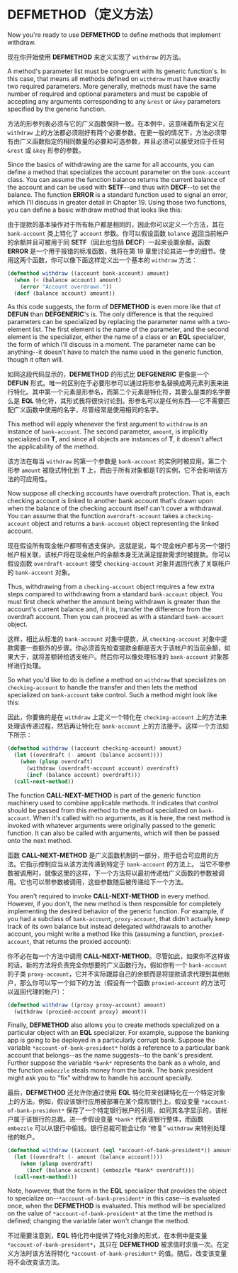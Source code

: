 # DEFMETHOD（定义方法）

Now you're ready to use **DEFMETHOD** to define methods that implement
withdraw.

现在你开始使用 **DEFMETHOD** 来定义实现了 `withdraw` 的方法。

A method's parameter list must be congruent with its generic
function's. In this case, that means all methods defined on `withdraw`
must have exactly two required parameters. More generally, methods
must have the same number of required and optional parameters and must
be capable of accepting any arguments corresponding to any `&rest` or
`&key` parameters specified by the generic function.

方法的形参列表必须与它的广义函数保持一致。在本例中，这意味着所有定义在 `withdraw`
上的方法都必须刚好有两个必要参数。在更一般的情况下，方法必须带有由广义函数指定的相同数量的必要和可选参数，并且必须可以接受对应于任何
`&rest` 或 `&key` 形参的参数。

Since the basics of withdrawing are the same for all accounts, you can
define a method that specializes the account parameter on the
`bank-account` class. You can assume the function balance returns the
current balance of the account and can be used with **SETF**--and thus
with **DECF**--to set the balance. The function **ERROR** is a standard
function used to signal an error, which I'll discuss in greater detail
in Chapter 19. Using those two functions, you can define a basic
withdraw method that looks like this:

由于提款的基本操作对于所有帐户都是相同的，因此你可以定义一个方法，其在
`bank-account` 类上特化了 `account` 参数。你可以假设函数
`balance` 返回当前帐户的余额并且可被用于同 **SETF**（因此也包括
**DECF**）一起来设置余额。函数 **ERROR**
是一个用于报错的标准函数，我将在第 19
章里讨论其进一步的细节。使用这两个函数，你可以像下面这样定义出一个基本的
`withdraw` 方法：

```lisp
(defmethod withdraw ((account bank-account) amount)
  (when (< (balance account) amount)
    (error "Account overdrawn."))
  (decf (balance account) amount))
```

As this code suggests, the form of **DEFMETHOD** is even more like that of
**DEFUN** than **DEFGENERIC**'s is. The only difference is that the required
parameters can be specialized by replacing the parameter name with a
two-element list. The first element is the name of the parameter, and
the second element is the specializer, either the name of a class or
an **EQL** specializer, the form of which I'll discuss in a moment. The
parameter name can be anything--it doesn't have to match the name used
in the generic function, though it often will.

如同这段代码显示的，**DEFMETHOD** 的形式比 **DEFGENERIC**
更像是一个 **DEFUN**
形式。唯一的区别在于必要形参可以通过将形参名替换成两元素列表来进行特化。其中第一个元素是形参名，而第二个元素是特化符，其要么是类的名字要么是
**EQL**
特化符，其形式我将很快讨论到。形参名可以是任何东西──它不需要匹配广义函数中使用的名字，尽管经常是使用相同的名字。

This method will apply whenever the first argument to `withdraw` is an
instance of `bank-account`. The second parameter, `amount`, is implicitly
specialized on **T**, and since all objects are instances of **T**, it doesn't
affect the applicability of the method.

该方法在每当 `withdraw` 的第一个参数是 `bank-account`
的实例时被应用。第二个形参 `amount`
被隐式特化到 **T** 上，而由于所有对象都是T的实例，它不会影响该方法的可应用性。

Now suppose all checking accounts have overdraft protection. That is,
each checking account is linked to another bank account that's drawn
upon when the balance of the checking account itself can't cover a
withdrawal. You can assume that the function `overdraft-account` takes a
`checking-account` object and returns a `bank-account` object representing
the linked account.

现在假设所有现金帐户都带有透支保护。这就是说，每个现金帐户都与另一个银行帐户相关联，该帐户将在现金帐户的余额本身无法满足提款需求时被提款。你可以假设函数
`overdraft-account` 接受 `checking-account`
对象并返回代表了关联帐户的 `bank-account` 对象。

Thus, withdrawing from a `checking-account` object requires a few extra
steps compared to withdrawing from a standard `bank-account` object. You
must first check whether the amount being withdrawn is greater than
the account's current balance and, if it is, transfer the difference
from the overdraft account. Then you can proceed as with a standard
`bank-account` object.

这样，相比从标准的 `bank-account` 对象中提款，从 `checking-account`
对象中提款需要一些额外的步骤。你必须首先检查提款金额是否大于该帐户的当前余额，如果大于，就将差额转给透支帐户。然后你可以像处理标准的
`bank-account` 对象那样进行处理。

So what you'd like to do is define a method on `withdraw` that
specializes on `checking-account` to handle the transfer and then lets
the method specialized on `bank-account` take control. Such a method
might look like this:

因此，你要做的是在 `withdraw`
上定义一个特化在 `checking-account`
上的方法来处理该传递过程，然后再让特化在 `bank-account`
上的方法接手。这样一个方法如下所示：

```lisp
(defmethod withdraw ((account checking-account) amount)
  (let ((overdraft (- amount (balance account))))
    (when (plusp overdraft)
      (withdraw (overdraft-account account) overdraft)
      (incf (balance account) overdraft)))
  (call-next-method))
```

The function **CALL-NEXT-METHOD** is part of the generic function
machinery used to combine applicable methods. It indicates that
control should be passed from this method to the method specialized on
`bank-account`. When it's called with no arguments, as it is here, the
next method is invoked with whatever arguments were originally passed
to the generic function. It can also be called with arguments, which
will then be passed onto the next method.

函数 **CALL-NEXT-METHOD**
是广义函数机制的一部分，用于组合可应用的方法。它指示控制应当从该方法传递到特定于
`bank-account` 的方法上。 当它不带参数被调用时，就像这里的这样，下一个方法将以最初传递给广义函数的参数被调用。它也可以带参数被调用，这些参数随后被传递给下一个方法。

You aren't required to invoke **CALL-NEXT-METHOD** in every
method. However, if you don't, the new method is then responsible for
completely implementing the desired behavior of the generic
function. For example, if you had a subclass of `bank-account`,
`proxy-account`, that didn't actually keep track of its own balance but
instead delegated withdrawals to another account, you might write a
method like this (assuming a function, `proxied-account`, that returns
the proxied account):

你不必在每一个方法中调用
**CALL-NEXT-METHOD**。尽管如此，如果你不这样做的话，新的方法将负责完全你想要的广义函数行为。假如你有一个
`bank-account` 的子类
`proxy-account`，它并不实际跟踪自己的余额而是将提款请求代理到其他帐户，那么你可以写一个如下的方法（假设有一个函数
`proxied-account` 的方法可以返回代理的帐户）：

```lisp
(defmethod withdraw ((proxy proxy-account) amount)
  (withdraw (proxied-account proxy) amount))
```

Finally, **DEFMETHOD** also allows you to create methods specialized on a
particular object with an **EQL** specializer. For example, suppose the
banking app is going to be deployed in a particularly corrupt
bank. Suppose the variable `*account-of-bank-president*` holds a
reference to a particular bank account that belongs--as the name
suggests--to the bank's president. Further suppose the variable `*bank*`
represents the bank as a whole, and the function `embezzle` steals money
from the bank. The bank president might ask you to "fix" withdraw to
handle his account specially.

最后，**DEFMETHOD**
还允许你通过使用 **EQL**
特化符来创建特化在一个特定对象上的方法。例如，假设该银行应用被部署在某个腐败银行上。假设变量
`*account-of-bank-president*` 保存了一个特定银行帐户的引用，如同其名字显示的，该帐户属于该银行的总裁。进一步假设变量
`*bank*` 代表该银行整体，而函数 `embezzle`
可以从银行中偷钱。银行总裁可能会让你 “修复” `withdraw` 来特别处理他的帐户。

```lisp
(defmethod withdraw ((account (eql *account-of-bank-president*)) amount)
  (let ((overdraft (- amount (balance account))))
    (when (plusp overdraft)
      (incf (balance account) (embezzle *bank* overdraft)))
  (call-next-method)))
```

Note, however, that the form in the **EQL** specializer that provides the
object to specialize on--`*account-of-bank-president*` in this case--is
evaluated once, when the **DEFMETHOD** is evaluated. This method will be
specialized on the value of `*account-of-bank-president*` at the time
the method is defined; changing the variable later won't change the
method.

不过需要注意到，**EQL** 特化符中提供了特化对象的形式，在本例中是变量
`*account-of-bank-president*`，其只在 **DEFMETHOD**
被求值时求值一次。在定义方法时该方法将特化
`*account-of-bank-president*` 的值。随后，改变该变量将不会改变该方法。

